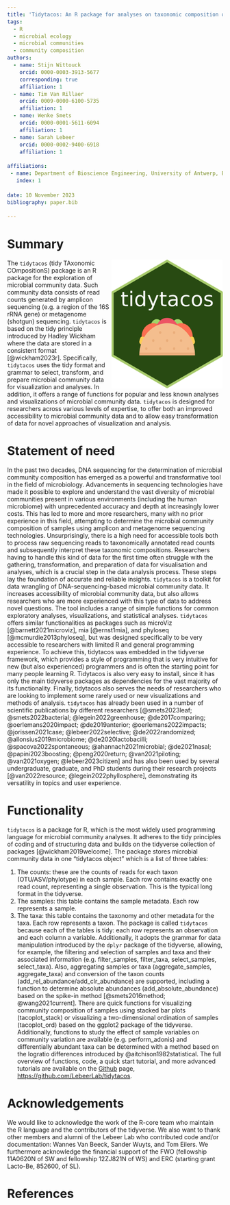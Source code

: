 ```yaml
---
title: 'Tidytacos: An R package for analyses on taxonomic composition of microbial communities'
tags:
  - R
  - microbial ecology
  - microbial communities
  - community composition
authors:
  - name: Stijn Wittouck
    orcid: 0000-0003-3913-5677
    corresponding: true
    affiliation: 1
  - name: Tim Van Rillaer
    orcid: 0009-0000-6100-5735
    affiliation: 1
  - name: Wenke Smets
    orcid: 0000-0001-5611-6094
    affiliation: 1
  - name: Sarah Lebeer
    orcid: 0000-0002-9400-6918
    affiliation: 1

affiliations:
 - name: Department of Bioscience Engineering, University of Antwerp, Belgium
   index: 1

date: 10 November 2023
bibliography: paper.bib

---
```



# Summary

<img src="tacologo2.png" width=260px align="right"/>

The `tidytacos` (tidy TAxonomic COmpositionS) package is an R package for the exploration of microbial community data. Such community data consists of read counts generated by amplicon sequencing (e.g. a region of the 16S rRNA gene) or metagenome (shotgun) sequencing. `tidytacos` is based on the tidy principle introduced by Hadley Wickham where the data are stored in a consistent format [@wickham2023r]. Specifically, `tidytacos` uses the tidy format and grammar to select, transform, and prepare microbial community data for visualization and analyses. In addition, it offers a range of functions for popular and less known analyses and visualizations of microbial community data. `tidytacos` is designed for researchers across various levels of expertise, to offer both an improved accessibility to microbial community data and to allow easy transformation of data for novel approaches of visualization and analysis.  


# Statement of need

In the past two decades, DNA sequencing for the determination of microbial community composition has emerged as a powerful and transformative tool in the field of microbiology. Advancements in sequencing technologies have made it possible to explore and understand the vast diversity of microbial communities present in various environments (including the human microbiome) with unprecedented accuracy and depth at increasingly lower costs. This has led to more and more researchers, many with no prior experience in this field, attempting to determine the microbial community composition of samples using amplicon and metagenome sequencing technologies. Unsurprisingly, there is a high need for accessible tools both to process raw sequencing reads to taxonomically annotated read counts and subsequently interpret these taxonomic compositions. Researchers having to handle this kind of data for the first time often struggle with the gathering, transformation, and preparation of data for visualisation and analyses, which is a crucial step in the data analysis process. These steps lay the foundation of accurate and reliable insights.
`tidytacos` is a toolkit for data wrangling of DNA-sequencing-based microbial community data. It increases accessibility of microbial community data, but also allows researchers who are more experienced with this type of data to address novel questions. The tool includes a range of simple functions for common exploratory analyses, visualizations, and statistical analyses. `tidytacos` offers similar functionalities as packages such as microViz [@barnett2021microviz], mia [@ernst1mia], and phyloseq [@mcmurdie2013phyloseq], but was designed specifically to be very accessible to researchers with limited R and general programming experience. To achieve this, tidytacos was embedded in the tidyverse framework, which provides a style of programming that is very intuitive for new (but also experienced) programmers and is often the starting point for many people learning R. Tidytacos is also very easy to install, since it has only the main tidyverse packages as dependencies for the vast majority of its functionality. Finally, tidytacos also serves the needs of researchers who are looking to implement some rarely used or new visualizations and methods of analysis. `tidytacos` has already been used in a number of scientific publications by different researchers [@smets2023leaf; @smets2022bacterial; @legein2022greenhouse; @de2017comparing; @oerlemans2020impact; @de2019anterior; @oerlemans2022impacts; @jorissen2021case; @lebeer2022selective; @de2022randomized; @allonsius2019microbiome; @de2020lactobacilli; @spacova2022spontaneous; @ahannach2021microbial; @de2021nasal; @papini2023boosting; @peng2020return; @van2021piloting; @van2021oxygen; @lebeer2023citizen] and has also been used by several undergraduate, graduate, and PhD students during their research projects [@van2022resource; @legein2022phyllosphere], demonstrating its versatility in topics and user experience.   


# Functionality

`tidytacos` is a package for R, which is the most widely used programming language for microbial community analyses. It adheres to the tidy principles of coding and of structuring data and builds on the tidyverse collection of packages [@wickham2019welcome]. The package stores microbial community data in one “tidytacos object” which is a list of three tables: 
1)	The counts: these are the counts of reads for each taxon (OTU/ASV/phylotype) in each sample. Each row contains exactly one read count, representing a single observation. This is the typical long format in the tidyverse. 
2)	The samples: this table contains the sample metadata. Each row represents a sample. 
3)	The taxa: this table contains the taxonomy and other metadata for the taxa. Each row represents a taxon. 
The package is called `tidytacos` because each of the tables is tidy: each row represents an observation and each column a variable. Additionally, it adopts the grammar for data manipulation introduced by the `dplyr` package of the tidyverse, allowing, for example, the filtering and selection of samples and taxa and their associated information (e.g. filter_samples, filter_taxa, select_samples, select_taxa). Also, aggregating samples or taxa (aggregate_samples, aggregate_taxa) and conversion of the taxon counts (add_rel_abundance/add_clr_abundance) are supported, including a function to determine absolute abundances (add_absolute_abundance) based on the spike-in method [@smets2016method; @wang2021current]. There are quick functions for visualizing community composition of samples using stacked bar plots (tacoplot_stack) or visualizing a two-dimensional ordination of samples (tacoplot_ord) based on the ggplot2 package of the tidyverse. Additionally, functions to study the effect of sample variables on community variation are available (e.g. perform_adonis) and differentially abundant taxa can be determined with a method based on the logratio differences introduced by @aitchison1982statistical. The full overview of functions, code, a quick start tutorial, and more advanced tutorials are available on the [Github](https://github.com/LebeerLab/tidytacos) page, https://github.com/LebeerLab/tidytacos.


# Acknowledgements

We would like to acknowledge the work of the R-core team who maintain the R language and the contributors of the tidyverse. We also want to thank other members and alumni of the Lebeer Lab who contributed code and/or documentation: Wannes Van Beeck, Sander Wuyts, and Tom Eilers. We furthermore acknowledge the financial support of the FWO (fellowship 11A0620N of SW and fellowship 12ZJ821N of WS) and ERC (starting grant Lacto-Be, 852600, of SL).


# References

